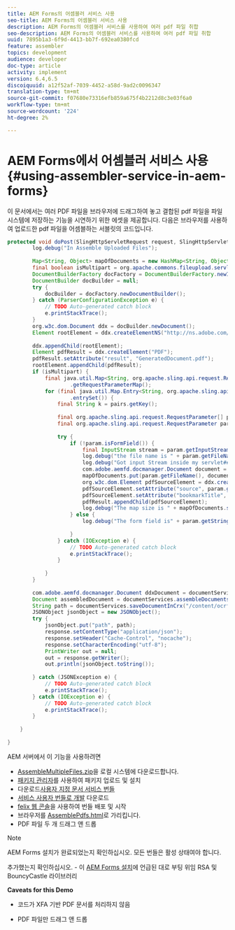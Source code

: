 ```yaml
---
title: AEM Forms의 어셈블러 서비스 사용
seo-title: AEM Forms의 어셈블러 서비스 사용
description: AEM Forms의 어셈블러 서비스를 사용하여 여러 pdf 파일 취합
seo-description: AEM Forms의 어셈블러 서비스를 사용하여 여러 pdf 파일 취합
uuid: 7895b1a3-6f9d-4413-bb7f-692ea0380fcd
feature: assembler
topics: development
audience: developer
doc-type: article
activity: implement
version: 6.4,6.5
discoiquuid: a12f52af-7039-4452-a58d-9ad2c0096347
translation-type: tm+mt
source-git-commit: f07680e73316efb859a675f4b2212d8c3e03f6a0
workflow-type: tm+mt
source-wordcount: '224'
ht-degree: 2%

---
```



# AEM Forms에서 어셈블러 서비스 사용{#using-assembler-service-in-aem-forms}

이 문서에서는 여러 PDF 파일을 브라우저에 드래그하여 놓고 결합된 pdf 파일을 파일 시스템에 저장하는 기능을 시연하기 위한 에셋을 제공합니다. 다음은 브라우저를 사용하여 업로드한 pdf 파일을 어셈블하는 서블릿의 코드입니다.

```java
protected void doPost(SlingHttpServletRequest request, SlingHttpServletResponse response) {
        log.debug("In Assemble Uploaded Files");
 
        Map<String, Object> mapOfDocuments = new HashMap<String, Object>();
        final boolean isMultipart = org.apache.commons.fileupload.servlet.ServletFileUpload.isMultipartContent(request);
        DocumentBuilderFactory docFactory = DocumentBuilderFactory.newInstance();
        DocumentBuilder docBuilder = null;
        try {
            docBuilder = docFactory.newDocumentBuilder();
        } catch (ParserConfigurationException e) {
            // TODO Auto-generated catch block
            e.printStackTrace();
        }
        org.w3c.dom.Document ddx = docBuilder.newDocument();
        Element rootElement = ddx.createElementNS("http://ns.adobe.com/DDX/1.0/", "DDX");
 
        ddx.appendChild(rootElement);
        Element pdfResult = ddx.createElement("PDF");
        pdfResult.setAttribute("result", "GeneratedDocument.pdf");
        rootElement.appendChild(pdfResult);
        if (isMultipart) {
            final java.util.Map<String, org.apache.sling.api.request.RequestParameter[]> params = request
                    .getRequestParameterMap();
            for (final java.util.Map.Entry<String, org.apache.sling.api.request.RequestParameter[]> pairs : params
                    .entrySet()) {
                final String k = pairs.getKey();
 
                final org.apache.sling.api.request.RequestParameter[] pArr = pairs.getValue();
                final org.apache.sling.api.request.RequestParameter param = pArr[0];
 
                try {
                    if (!param.isFormField()) {
                        final InputStream stream = param.getInputStream();
                        log.debug("the file name is " + param.getFileName());
                        log.debug("Got input Stream inside my servlet####" + stream.available());
                        com.adobe.aemfd.docmanager.Document document = new Document(stream);
                        mapOfDocuments.put(param.getFileName(), document);
                        org.w3c.dom.Element pdfSourceElement = ddx.createElement("PDF");
                        pdfSourceElement.setAttribute("source", param.getFileName());
                        pdfSourceElement.setAttribute("bookmarkTitle", param.getFileName());
                        pdfResult.appendChild(pdfSourceElement);
                        log.debug("The map size is " + mapOfDocuments.size());
                    } else {
                        log.debug("The form field is" + param.getString());
 
                    }
                } catch (IOException e) {
                    // TODO Auto-generated catch block
                    e.printStackTrace();
                }
 
            }
        }
 
        com.adobe.aemfd.docmanager.Document ddxDocument = documentServices.orgw3cDocumentToAEMFDDocument(ddx);
        Document assembledDocument = documentServices.assembleDocuments(mapOfDocuments, ddxDocument);
        String path = documentServices.saveDocumentInCrx("/content/ocrfiles", assembledDocument);
        JSONObject jsonObject = new JSONObject();
        try {
            jsonObject.put("path", path);
            response.setContentType("application/json");
            response.setHeader("Cache-Control", "nocache");
            response.setCharacterEncoding("utf-8");
            PrintWriter out = null;
            out = response.getWriter();
            out.println(jsonObject.toString());
 
        } catch (JSONException e) {
            // TODO Auto-generated catch block
            e.printStackTrace();
        } catch (IOException e) {
            // TODO Auto-generated catch block
            e.printStackTrace();
        }
 
    }
 
}
```

AEM 서버에서 이 기능을 사용하려면

* [AssembleMultipleFiles.zip](assets/assemble-multiple-files.zip)을 로컬 시스템에 다운로드합니다.
* [패키지 관리자](http://localhost:4502/crx/packmgr/index.jsp)를 사용하여 패키지 업로드 및 설치
* 다운로드[사용자 지정 문서 서비스 번들](/help/forms/assets/common-osgi-bundles/AEMFormsDocumentServices.core-1.0-SNAPSHOT.jar)
* [서비스 사용자 번들로 개발](/help/forms/assets/common-osgi-bundles/DevelopingWithServiceUser.jar) 다운로드
* [felix 웹 콘솔](http://localhost:4502/system/console/bundles)을 사용하여 번들 배포 및 시작
* 브라우저를 [AssemblePdfs.html](http://localhost:4502/content/DocumentServices/AssemblePdfs.html)로 가리킵니다.
* PDF 파일 두 개 드래그 앤 드롭

>[!NOTE]
>
>AEM Forms 설치가 완료되었는지 확인하십시오. 모든 번들은 활성 상태여야 합니다.
>
>추가했는지 확인하십시오. - 이 [AEM Forms 설치](https://helpx.adobe.com/aem-forms/6-3/installing-configuring-aem-forms-osgi.html)에 언급된 대로 부팅 위임 RSA 및 BouncyCastle 라이브러리
>
>**Caveats for this Demo**
>
> * 코드가 XFA 기반 PDF 문서를 처리하지 않음
   >
   > 
* PDF 파일만 드래그 앤 드롭
>
>







